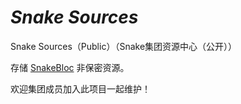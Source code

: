 # _Snake Sources_

Snake Sources（Public）（Snake集团资源中心（公开））

存储 [SnakeBloc](https://hydro.ac/d/Snake/) 非保密资源。

欢迎集团成员加入此项目一起维护！
